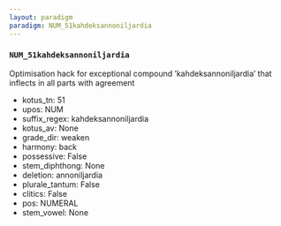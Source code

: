 ```yaml
---
layout: paradigm
paradigm: NUM_51kahdeksannoniljardia
---
```

### ` NUM_51kahdeksannoniljardia `

Optimisation hack for exceptional compound ’kahdeksannoniljardia’ that inflects in all parts with agreement
* kotus_tn: 51
* upos: NUM
* suffix_regex: kahdeksannoniljardia
* kotus_av: None
* grade_dir: weaken
* harmony: back
* possessive: False
* stem_diphthong: None
* deletion: annoniljardia
* plurale_tantum: False
* clitics: False
* pos: NUMERAL
* stem_vowel: None
